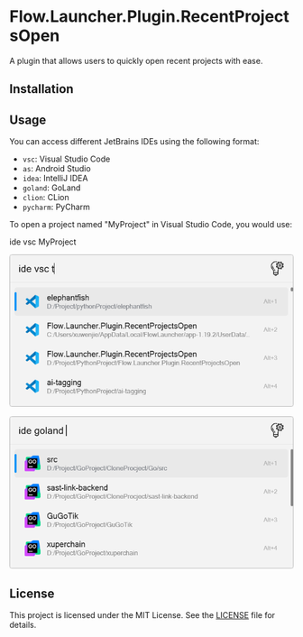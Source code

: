 # Flow.Launcher.Plugin.RecentProjectsOpen

A plugin that allows users to quickly open recent projects with ease.

## Installation

## Usage

You can access different JetBrains IDEs using the following format:

- `vsc`: Visual Studio Code
- `as`: Android Studio
- `idea`: IntelliJ IDEA
- `goland`: GoLand
- `clion`: CLion
- `pycharm`: PyCharm

To open a project named "MyProject" in Visual Studio Code, you would use:

ide vsc MyProject

![1727341595414](image/README/1727341595414.png)

![1727341641240](image/README/1727341641240.png)

## License

This project is licensed under the MIT License. See the [LICENSE](LICENSE) file for details.

